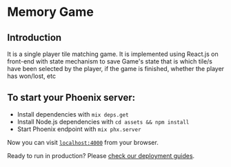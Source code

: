 # Memory Game

## Introduction
It is a single player tile matching game. It is implemented using React.js on front-end with state mechanism to save Game's state that is which tile/s have been selected by the player, if the game is finished, whether the player has won/lost, etc

## To start your Phoenix server:

  * Install dependencies with `mix deps.get`
  * Install Node.js dependencies with `cd assets && npm install`
  * Start Phoenix endpoint with `mix phx.server`

Now you can visit [`localhost:4000`](http://localhost:4000) from your browser.

Ready to run in production? Please [check our deployment guides](https://hexdocs.pm/phoenix/deployment.html).
